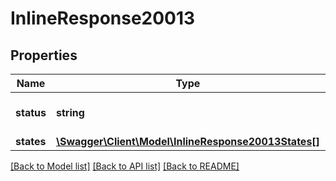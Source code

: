 # InlineResponse20013

## Properties
Name | Type | Description | Notes
------------ | ------------- | ------------- | -------------
**status** | **string** | The status of the API request | [optional] 
**states** | [**\Swagger\Client\Model\InlineResponse20013States[]**](InlineResponse20013States.md) | States data | [optional] 

[[Back to Model list]](../README.md#documentation-for-models) [[Back to API list]](../README.md#documentation-for-api-endpoints) [[Back to README]](../README.md)


